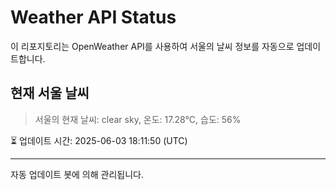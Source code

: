 
# Weather API Status

이 리포지토리는 OpenWeather API를 사용하여 서울의 날씨 정보를 자동으로 업데이트합니다.

## 현재 서울 날씨
> 서울의 현재 날씨: clear sky, 온도: 17.28°C, 습도: 56%

⏳ 업데이트 시간: 2025-06-03 18:11:50 (UTC)

---
자동 업데이트 봇에 의해 관리됩니다.

